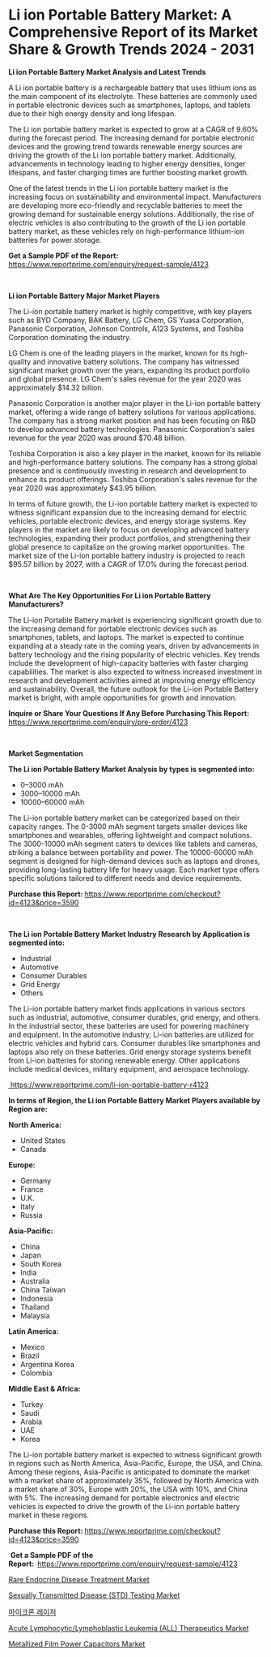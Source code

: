 <p><h1>Li ion Portable Battery Market: A Comprehensive Report of its Market Share & Growth Trends 2024 - 2031</h1></p><p><strong>Li ion Portable Battery Market Analysis and Latest Trends</strong></p>
<p><p>A Li ion portable battery is a rechargeable battery that uses lithium ions as the main component of its electrolyte. These batteries are commonly used in portable electronic devices such as smartphones, laptops, and tablets due to their high energy density and long lifespan.</p><p>The Li ion portable battery market is expected to grow at a CAGR of 9.60% during the forecast period. The increasing demand for portable electronic devices and the growing trend towards renewable energy sources are driving the growth of the Li ion portable battery market. Additionally, advancements in technology leading to higher energy densities, longer lifespans, and faster charging times are further boosting market growth.</p><p>One of the latest trends in the Li ion portable battery market is the increasing focus on sustainability and environmental impact. Manufacturers are developing more eco-friendly and recyclable batteries to meet the growing demand for sustainable energy solutions. Additionally, the rise of electric vehicles is also contributing to the growth of the Li ion portable battery market, as these vehicles rely on high-performance lithium-ion batteries for power storage.</p></p>
<p><strong>Get a Sample PDF of the Report:&nbsp;</strong> <a href="https://www.reportprime.com/enquiry/request-sample/4123">https://www.reportprime.com/enquiry/request-sample/4123</a></p>
<p>&nbsp;</p>
<p><strong>Li ion Portable Battery Major Market Players</strong></p>
<p><p>The Li-ion portable battery market is highly competitive, with key players such as BYD Company, BAK Battery, LG Chem, GS Yuasa Corporation, Panasonic Corporation, Johnson Controls, A123 Systems, and Toshiba Corporation dominating the industry. </p><p>LG Chem is one of the leading players in the market, known for its high-quality and innovative battery solutions. The company has witnessed significant market growth over the years, expanding its product portfolio and global presence. LG Chem's sales revenue for the year 2020 was approximately $14.32 billion.</p><p>Panasonic Corporation is another major player in the Li-ion portable battery market, offering a wide range of battery solutions for various applications. The company has a strong market position and has been focusing on R&D to develop advanced battery technologies. Panasonic Corporation's sales revenue for the year 2020 was around $70.48 billion.</p><p>Toshiba Corporation is also a key player in the market, known for its reliable and high-performance battery solutions. The company has a strong global presence and is continuously investing in research and development to enhance its product offerings. Toshiba Corporation's sales revenue for the year 2020 was approximately $43.95 billion.</p><p>In terms of future growth, the Li-ion portable battery market is expected to witness significant expansion due to the increasing demand for electric vehicles, portable electronic devices, and energy storage systems. Key players in the market are likely to focus on developing advanced battery technologies, expanding their product portfolios, and strengthening their global presence to capitalize on the growing market opportunities. The market size of the Li-ion portable battery industry is projected to reach $95.57 billion by 2027, with a CAGR of 17.0% during the forecast period.</p></p>
<p>&nbsp;</p>
<p><strong>What Are The Key Opportunities For Li ion Portable Battery Manufacturers?</strong></p>
<p><p>The Li-ion Portable Battery market is experiencing significant growth due to the increasing demand for portable electronic devices such as smartphones, tablets, and laptops. The market is expected to continue expanding at a steady rate in the coming years, driven by advancements in battery technology and the rising popularity of electric vehicles. Key trends include the development of high-capacity batteries with faster charging capabilities. The market is also expected to witness increased investment in research and development activities aimed at improving energy efficiency and sustainability. Overall, the future outlook for the Li-ion Portable Battery market is bright, with ample opportunities for growth and innovation.</p></p>
<p><strong>Inquire or Share Your Questions If Any Before Purchasing This Report:</strong> <a href="https://www.reportprime.com/enquiry/pre-order/4123">https://www.reportprime.com/enquiry/pre-order/4123</a></p>
<p>&nbsp;</p>
<p><strong>Market Segmentation</strong></p>
<p><strong>The Li ion Portable Battery Market Analysis by types is segmented into:</strong></p>
<p><ul><li>0–3000 mAh</li><li>3000–10000 mAh</li><li>10000–60000 mAh</li></ul></p>
<p><p>The Li-ion portable battery market can be categorized based on their capacity ranges. The 0-3000 mAh segment targets smaller devices like smartphones and wearables, offering lightweight and compact solutions. The 3000-10000 mAh segment caters to devices like tablets and cameras, striking a balance between portability and power. The 10000-60000 mAh segment is designed for high-demand devices such as laptops and drones, providing long-lasting battery life for heavy usage. Each market type offers specific solutions tailored to different needs and device requirements.</p></p>
<p><strong>Purchase this Report:&nbsp;</strong><a href="https://www.reportprime.com/checkout?id=4123&price=3590">https://www.reportprime.com/checkout?id=4123&price=3590</a></p>
<p>&nbsp;</p>
<p><strong>The Li ion Portable Battery Market Industry Research by Application is segmented into:</strong></p>
<p><ul><li>Industrial</li><li>Automotive</li><li>Consumer Durables</li><li>Grid Energy</li><li>Others</li></ul></p>
<p><p>The Li-ion portable battery market finds applications in various sectors such as industrial, automotive, consumer durables, grid energy, and others. In the industrial sector, these batteries are used for powering machinery and equipment. In the automotive industry, Li-ion batteries are utilized for electric vehicles and hybrid cars. Consumer durables like smartphones and laptops also rely on these batteries. Grid energy storage systems benefit from Li-ion batteries for storing renewable energy. Other applications include medical devices, military equipment, and aerospace technology.</p></p>
<p><a href="https://www.reportprime.com/li-ion-portable-battery-r4123">&nbsp;https://www.reportprime.com/li-ion-portable-battery-r4123</a></p>
<p><strong>In terms of Region, the Li ion Portable Battery Market Players available by Region are:</strong></p>
<p>
    <p> <strong> North America: </strong>
        <ul>
            <li>United States</li>
            <li>Canada</li>
        </ul>
        </p> 
    <p> <strong> Europe: </strong>
        <ul>
            <li>Germany</li>
            <li>France</li>
            <li>U.K.</li>
            <li>Italy</li>
            <li>Russia</li>
        </ul>
        </p> 
    <p> <strong> Asia-Pacific: </strong>
        <ul>
            <li>China</li>
            <li>Japan</li>
            <li>South Korea</li>
            <li>India</li>
            <li>Australia</li>
            <li>China Taiwan</li>
            <li>Indonesia</li>
            <li>Thailand</li>
            <li>Malaysia</li>
        </ul>
        </p> 
    <p> <strong> Latin America: </strong>
        <ul>
            <li>Mexico</li>
            <li>Brazil</li>
            <li>Argentina Korea</li>
            <li>Colombia</li>
        </ul>
        </p> 
    <p> <strong> Middle East & Africa: </strong>
        <ul>
            <li>Turkey</li>
            <li>Saudi</li>
            <li>Arabia</li>
            <li>UAE</li>
            <li>Korea</li>
        </ul>
    </p>
    </p>
<p><p>The Li-ion portable battery market is expected to witness significant growth in regions such as North America, Asia-Pacific, Europe, the USA, and China. Among these regions, Asia-Pacific is anticipated to dominate the market with a market share of approximately 35%, followed by North America with a market share of 30%, Europe with 20%, the USA with 10%, and China with 5%. The increasing demand for portable electronics and electric vehicles is expected to drive the growth of the Li-ion portable battery market in these regions.</p></p>
<p><strong>Purchase this Report: </strong><a href="https://www.reportprime.com/checkout?id=4123&price=3590">https://www.reportprime.com/checkout?id=4123&price=3590</a></p>
<p>&nbsp;<strong>Get a Sample PDF of the Report:&nbsp;&nbsp;</strong><a href="https://www.reportprime.com/enquiry/request-sample/4123">https://www.reportprime.com/enquiry/request-sample/4123</a></p>
<p><strong></strong></p>
<p><p><a href="https://medium.com/@daveblock08/emerging-trends-in-rare-endocrine-disease-treatment-market-global-outlook-and-future-prospects-c6f739470a3a">Rare Endocrine Disease Treatment Market</a></p><p><a href="https://issuu.com/reportprime-2/docs/sexually-transmitted-disease-std-testing-market-si">Sexually Transmitted Disease (STD) Testing Market</a></p><p><a href="https://medium.com/@eliyamanson48/%EB%A7%88%EC%9D%B4%ED%81%AC%EB%A1%A0-%EB%A0%88%EC%9D%B4%EC%A0%80-%EC%8B%9C%EC%9E%A5-%EC%A0%90%EC%9C%A0%EC%9C%A8-%EA%B7%9C%EB%AA%A8-%ED%8A%B8%EB%A0%8C%EB%93%9C-%EC%97%85%EC%A2%85-%EB%B6%84%EC%84%9D-%EB%B3%B4%EA%B3%A0%EC%84%9C-%EC%9D%91%EC%9A%A9-%EB%B6%84%EC%95%BC-%EC%9D%98%EB%A3%8C-%EC%82%B0%EC%97%85-%EC%82%B0%EC%97%85-%EC%B2%98%EB%A6%AC-%EB%B0%98%EB%8F%84%EC%B2%B4-%EC%82%B0%EC%97%85-%EC%97%B0%EA%B5%AC%EC%86%8C-%EA%B8%B0%ED%83%80-%EC%9C%A0%ED%98%95-%EB%A7%88%EC%9D%B4%ED%81%AC%EB%A1%A0-%EC%97%B0%EC%86%8D-%EB%A0%88%EC%9D%B4%EC%A0%80-%EB%A7%88%EC%9D%B4%ED%81%AC%EB%A1%A0-7b4c05dd8840">마이크론 레이저</a></p><p><a href="https://issuu.com/reportprime-2/docs/acute-lymphocyticlymphoblastic-leukemia-all-therap">Acute Lymphocytic/Lymphoblastic Leukemia (ALL) Therapeutics Market</a></p><p><a href="https://github.com/Seman3302/Market-Research-Report-List-1/blob/main/metallized-film-power-capacitors-market.md">Metallized Film Power Capacitors Market</a></p></p>